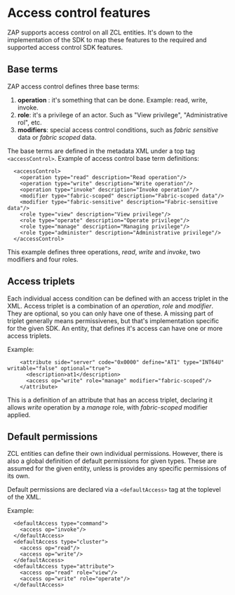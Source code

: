# Access control features

ZAP supports access control on all ZCL entities. It's down to the implementation of the SDK to map
these features to the required and supported access control SDK features.

## Base terms

ZAP access control defines three base terms:

   1. **operation** : it's something that can be done. Example: read, write, invoke.
   2. **role**: it's a privilege of an actor. Such as "View privilege", "Administrative rol", etc.
   3. **modifiers**: special access control conditions, such as _fabric sensitive_ data or _fabric scoped_ data.

The base terms are defined in the metadata XML under a top tag `<accessControl>`. Example of access control base term definitions:

```
  <accessControl>
    <operation type="read" description="Read operation"/>
    <operation type="write" description="Write operation"/>
    <operation type="invoke" description="Invoke operation"/>
    <modifier type="fabric-scoped" description="Fabric-scoped data"/>
    <modifier type="fabric-sensitive" description="Fabric-sensitive data"/>
    <role type="view" description="View privilege"/>
    <role type="operate" description="Operate privilege"/>
    <role type="manage" description="Managing privilege"/>
    <role type="administer" description="Administrative privilege"/>
  </accessControl>

```

This example defines three operations, _read_, _write_ and _invoke_, two modifiers and four roles.

## Access triplets

Each individual access condition can be defined with an access triplet in the XML.
Access triplet is a combination of an _operation_, _role_ and _modifier_. They are optional, so you can only have one of these. A missing part of triplet generally means permissivenes, but that's implementation specific for the given SDK. An entity, that defines it's access can have one or more access triplets.

Example:
```
    <attribute side="server" code="0x0000" define="AT1" type="INT64U" writable="false" optional="true">
      <description>at1</description>
      <access op="write" role="manage" modifier="fabric-scoped"/>
    </attribute>
```
This is a definition of an attribute that has an access triplet, declaring it allows _write_ operation by a _manage_ role, with _fabric-scoped_ modifier applied.

## Default permissions

ZCL entities can define their own individual permissions. However, there is also a global definition of default permissions for given types. These are assumed for the given entity, unless is provides any specific permissions of its own.

Default permissions are declared via a `<defaultAccess>` tag at the toplevel of the XML.

Example:
```
  <defaultAccess type="command">
    <access op="invoke"/>
  </defaultAccess>
  <defaultAccess type="cluster">
    <access op="read"/>
    <access op="write"/>
  </defaultAccess>
  <defaultAccess type="attribute">
    <access op="read" role="view"/>
    <access op="write" role="operate"/>
  </defaultAccess>

```


